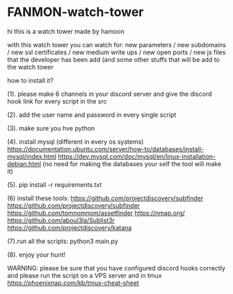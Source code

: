 # FANMON-watch-tower

hi this is a watch tower made by hamoon

with this watch tower you can watch for: new parameters / new subdomains / new ssl certificates / new medium write ups / new open ports / new js files that the developer has been add (and some other stuffs that will be add to the watch tower

how to install it? 

(1). please make 6 channels in your discord server and give the discord hook link for every script in the src

(2). add the user name and password in every single script

(3). make sure you hve python

(4). install mysql (different in every os systems)    https://documentation.ubuntu.com/server/how-to/databases/install-mysql/index.html https://dev.mysql.com/doc/mysql/en/linux-installation-debian.html (no need for making the databases your self the tool will make it)

(5). pip install -r requirements.txt

(6) install these tools: https://github.com/projectdiscovery/subfinder https://github.com/projectdiscovery/subfinder https://github.com/tomnomnom/assetfinder https://nmap.org/ https://github.com/aboul3la/Sublist3r https://github.com/projectdiscovery/katana

(7).run all the scripts: python3 main.py

(8). enjoy your hunt!

WARNING: please be sure that you have configured discord hooks correctly and please run the script on a VPS server and in tmux https://phoenixnap.com/kb/tmux-cheat-sheet
